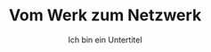 ---
layout: trend
title: Vom Werk zum Netzwerk
subtitle: Ich bin ein Untertitel
teaser-img: "editorial.svg"
---